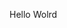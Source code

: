 Hello Wolrd

















































































































































































































































































































































































































































































































































































































































































































































































































































































































































































































































































































































































































































































































































































































































































































































































































































































































































































































































































































































































































































































































































































































































































































































































































































































































































































































































































































































































































































































































































































































































































































































































































































